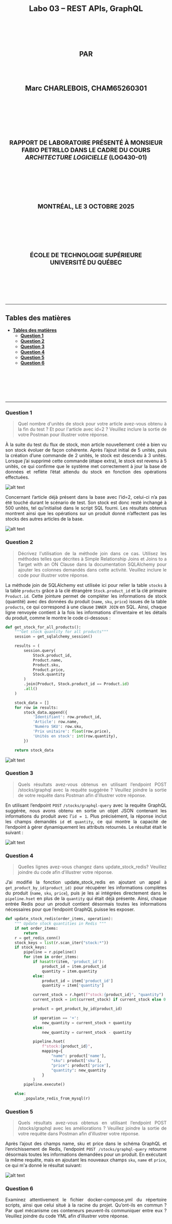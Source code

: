<div align="center">

<center>
<h1 style="font-size:18pt;">
Labo 03 – REST APIs, GraphQL
</h1>
</center>

<br>
<br>
<br>
<br>

<center>
<h2 style="font-size:16pt;">
PAR
</h2>
</center>

<br>
<br>

<center>
<h2 style="font-size:16pt;">
Marc CHARLEBOIS, CHAM65260301
</h2>
</center>

<br>
<br>
<br>
<br>
<br>
<br>

<center>
<h3 style="font-size:14pt;">
RAPPORT DE LABORATOIRE PRÉSENTÉ À MONSIEUR FABIO PETRILLO DANS LE CADRE DU COURS <em>ARCHITECTURE LOGICIELLE</em> (LOG430-01)
</h3>
</center>

<br>
<br>
<br>
<br>
<br>

<center>
<h3 style="font-size:14pt;">
MONTRÉAL, LE 3 OCTOBRE 2025
</h3>
</center>

<br>
<br>
<br>
<br>
<br>

<center>
<h3 style="font-size:14pt;">
ÉCOLE DE TECHNOLOGIE SUPÉRIEURE<br>
UNIVERSITÉ DU QUÉBEC
</h3>
</center>

<br>
<br>
<br>
<br>
<br>

</div>

---
## **Tables des matières**
- [**Tables des matières**](#tables-des-matières)
  - [**Question 1**](#question-1)
  - [**Question 2**](#question-2)
  - [**Question 3**](#question-3)
  - [**Question 4**](#question-4)
  - [**Question 5**](#question-5)
  - [**Question 6**](#question-6)

<br>
<br>
<br>
<br>
<br>

---

<div align="justify">

### **Question 1**

> Quel nombre d'unités de stock pour votre article avez-vous obtenu à la fin du test ? Et pour l'article avec id=2 ? Veuillez inclure la sortie de votre Postman pour illustrer votre réponse.


À la suite du test du flux de stock, mon article nouvellement créé a bien vu son stock évoluer de façon cohérente. Après l’ajout initial de 5 unités, puis la création d’une commande de 2 unités, le stock est descendu à 3 unités. Lorsque j’ai supprimé cette commande (étape extra), le stock est revenu à 5 unités, ce qui confirme que le système met correctement à jour la base de données et reflète l’état attendu du stock en fonction des opérations effectuées.

![alt text](question1-1.png)


Concernant l’article déjà présent dans la base avec l’id=2, celui-ci n’a pas été touché durant le scénario de test. Son stock est donc resté inchangé à 500 unités, tel qu’initialisé dans le script SQL fourni. Les résultats obtenus montrent ainsi que les opérations sur un produit donné n’affectent pas les stocks des autres articles de la base.

![alt text](question1-2.png)


### **Question 2**

> Décrivez l'utilisation de la méthode join dans ce cas. Utilisez les méthodes telles que décrites à Simple Relationship Joins et Joins to a Target with an ON Clause dans la documentation SQLAlchemy pour ajouter les colonnes demandés dans cette activité. Veuillez inclure le code pour illustrer votre réponse.

La méthode join de SQLAlchemy est utilisée ici pour relier la table `stocks` à la table `products` grâce à la clé étrangère `Stock.product_id` et la clé primaire `Product.id`. Cette jointure permet de compléter les informations de stock (quantité) avec des données du produit (`name`, `sku`, `price`) issues de la table `products`, ce qui correspond à une clause `INNER JOIN` en SQL. Ainsi, chaque ligne renvoyée contient à la fois les informations d’inventaire et les détails du produit, comme le montre le code ci-dessous :

```Python
def get_stock_for_all_products():
    """Get stock quantity for all products"""
    session = get_sqlalchemy_session()

    results = (
        session.query(
            Stock.product_id,
            Product.name,
            Product.sku,
            Product.price,
            Stock.quantity
        )
        .join(Product, Stock.product_id == Product.id)
        .all()
    )

    stock_data = []
    for row in results:
        stock_data.append({
            'Identifiant': row.product_id,
            'Article': row.name,
            'Numéro SKU': row.sku,
            'Prix unitaire': float(row.price),
            'Unités en stock': int(row.quantity),
        })

    return stock_data
```


![alt text](question2.png)

### **Question 3**

> Quels résultats avez-vous obtenus en utilisant l’endpoint POST /stocks/graphql avec la requête suggérée ? Veuillez joindre la sortie de votre requête dans Postman afin d’illustrer votre réponse.

En utilisant l’endpoint `POST` `/stocks/graphql-query` avec la requête GraphQL suggérée, nous avons obtenu en sortie un objet JSON contenant les informations du produit avec l’`id = 1`. Plus précisément, la réponse inclut les champs demandés `id` et `quantity`, ce qui montre la capacité de l’endpoint à gérer dynamiquement les attributs retournés. Le résultat était le suivant :

![alt text](question3.png)


### **Question 4**

> Quelles lignes avez-vous changez dans update_stock_redis? Veuillez joindre du code afin d’illustrer votre réponse.

J’ai modifié la fonction update_stock_redis en ajoutant un appel à `get_product_by_id(product_id)` pour récupérer les informations complètes du produit (`name`, `sku`, `price`), puis je les ai intégrées directement dans le `pipeline.hset` en plus de la `quantity` qui était déjà présente. Ainsi, chaque entrée Redis pour un produit contient désormais toutes les informations nécessaires pour que l’endpoint GraphQL puisse les exposer.

```Python
def update_stock_redis(order_items, operation):
    """ Update stock quantities in Redis """
    if not order_items:
        return
    r = get_redis_conn()
    stock_keys = list(r.scan_iter("stock:*"))
    if stock_keys:
        pipeline = r.pipeline()
        for item in order_items:
            if hasattr(item, 'product_id'):
                product_id = item.product_id
                quantity = item.quantity
            else:
                product_id = item['product_id']
                quantity = item['quantity']

            current_stock = r.hget(f"stock:{product_id}", "quantity")
            current_stock = int(current_stock) if current_stock else 0

            product = get_product_by_id(product_id)

            if operation == '+':
                new_quantity = current_stock + quantity
            else:
                new_quantity = current_stock - quantity

            pipeline.hset(
                f"stock:{product_id}",
                mapping={
                    "name": product['name'],
                    "sku": product['sku'],
                    "price": product['price'],
                    "quantity": new_quantity
                }
            )
        pipeline.execute()

    else:
        _populate_redis_from_mysql(r)
```


### **Question 5**

> Quels résultats avez-vous obtenus en utilisant l’endpoint POST /stocks/graphql avec les améliorations ? Veuillez joindre la sortie de votre requête dans Postman afin d’illustrer votre réponse.

Après l’ajout des champs name, sku et price dans le schéma GraphQL et l’enrichissement de Redis, l’endpoint `POST /stocks/graphql-query` retourne désormais toutes les informations demandées pour un produit. En exécutant la même requête, mais en ajoutant les nouveaux champs `sku`, `name` et `price`, ce qui m'a donné le résultat suivant:

![alt text](question5.png)


### **Question 6**

Examinez attentivement le fichier docker-compose.yml du répertoire scripts, ainsi que celui situé à la racine du projet. Qu’ont-ils en commun ? Par quel mécanisme ces conteneurs peuvent-ils communiquer entre eux ? Veuillez joindre du code YML afin d’illustrer votre réponse.